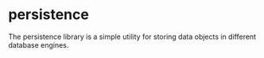 # persistence

The persistence library is a simple utility for storing data objects
in different database engines.